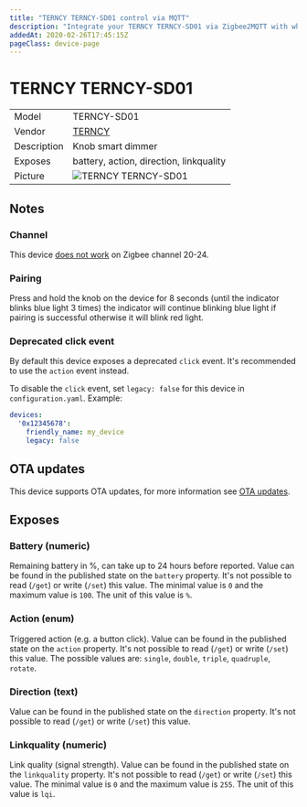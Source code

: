 ```yaml
---
title: "TERNCY TERNCY-SD01 control via MQTT"
description: "Integrate your TERNCY TERNCY-SD01 via Zigbee2MQTT with whatever smart home infrastructure you are using without the vendor's bridge or gateway."
addedAt: 2020-02-26T17:45:15Z
pageClass: device-page
---
```


<!-- !!!! -->
<!-- ATTENTION: This file is auto-generated through docgen! -->
<!-- You can only edit the "Notes"-Section between the two comment lines "Notes BEGIN" and "Notes END". -->
<!-- Do not use h1 or h2 heading within "## Notes"-Section. -->
<!-- !!!! -->

# TERNCY TERNCY-SD01

|     |     |
|-----|-----|
| Model | TERNCY-SD01  |
| Vendor  | [TERNCY](/supported-devices/#v=TERNCY)  |
| Description | Knob smart dimmer |
| Exposes | battery, action, direction, linkquality |
| Picture | ![TERNCY TERNCY-SD01](https://www.zigbee2mqtt.io/images/devices/TERNCY-SD01.png) |


<!-- Notes BEGIN: You can edit here. Add "## Notes" headline if not already present. -->
## Notes

### Channel
This device [does not work](https://github.com/Koenkk/zigbee2mqtt/discussions/7259#discussioncomment-6012304) on Zigbee channel 20-24.

### Pairing
Press and hold the knob on the device for 8 seconds (until the indicator blinks blue light 3 times) the indicator will continue blinking blue light if pairing is successful otherwise it will blink red light.

### Deprecated click event
By default this device exposes a deprecated `click` event. It's recommended to use the `action` event instead.

To disable the `click` event, set `legacy: false` for this device in `configuration.yaml`. Example:

```yaml
devices:
  '0x12345678':
    friendly_name: my_device
    legacy: false
```
<!-- Notes END: Do not edit below this line -->


## OTA updates
This device supports OTA updates, for more information see [OTA updates](../guide/usage/ota_updates.md).



## Exposes

### Battery (numeric)
Remaining battery in %, can take up to 24 hours before reported.
Value can be found in the published state on the `battery` property.
It's not possible to read (`/get`) or write (`/set`) this value.
The minimal value is `0` and the maximum value is `100`.
The unit of this value is `%`.

### Action (enum)
Triggered action (e.g. a button click).
Value can be found in the published state on the `action` property.
It's not possible to read (`/get`) or write (`/set`) this value.
The possible values are: `single`, `double`, `triple`, `quadruple`, `rotate`.

### Direction (text)
Value can be found in the published state on the `direction` property.
It's not possible to read (`/get`) or write (`/set`) this value.

### Linkquality (numeric)
Link quality (signal strength).
Value can be found in the published state on the `linkquality` property.
It's not possible to read (`/get`) or write (`/set`) this value.
The minimal value is `0` and the maximum value is `255`.
The unit of this value is `lqi`.

